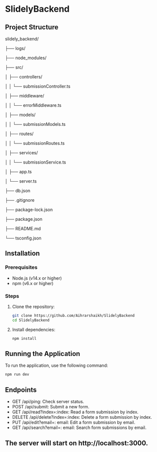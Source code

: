 ﻿# SlidelyBackend

## Project Structure

slidely_backend/

├── logs/

├── node_modules/

├── src/

│ ├── controllers/

│ │ └── submissionController.ts

│ ├── middleware/

│ │ └── errorMiddleware.ts

│ ├── models/

│ │ └── submissionModels.ts

│ ├── routes/

│ │ └── submissionRoutes.ts

│ ├── services/

│ │ └── submissionService.ts

│ ├── app.ts

│ └── server.ts

├── db.json

├── .gitignore

├── package-lock.json

├── package.json

├── README.md

└── tsconfig.json


## Installation


### Prerequisites

- Node.js (v14.x or higher)
- npm (v6.x or higher)

### Steps

1. Clone the repository:
    ```sh
    git clone https://github.com/Aihrarshaikh/SlidelyBackend
    cd SlidelyBackend
    ```

2. Install dependencies:
    ```sh
    npm install
    ```

## Running the Application

To run the application, use the following command:
```sh
npm run dev
```

## Endpoints
- GET /api/ping: Check server status.
- POST /api/submit: Submit a new form.
- GET /api/read?index=:index: Read a form submission by index.
- DELETE /api/delete?index=:index: Delete a form submission by index.
- PUT /api/edit?email=: email: Edit a form submission by email.
- GET /api/search?email=: email: Search form submissions by email.

## The server will start on http://localhost:3000.
